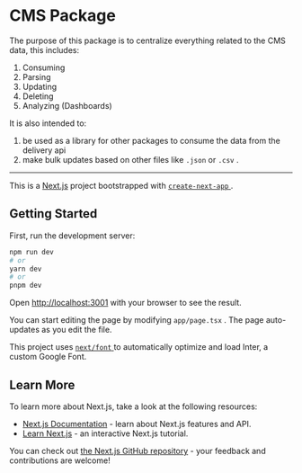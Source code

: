 # CMS Package

The purpose of this package is to centralize everything related to the CMS data, this includes:
1. Consuming
2. Parsing
3. Updating
4. Deleting
5. Analyzing (Dashboards)

It is also intended to:
1. be used as a library for other packages to consume the data from the delivery api
2. make bulk updates based on other files like `.json` or `.csv` .

---

This is a [Next.js](https://nextjs.org/) project bootstrapped with [ `create-next-app` ](https://github.com/vercel/next.js/tree/canary/packages/create-next-app).

## Getting Started

First, run the development server:

```bash
npm run dev
# or
yarn dev
# or
pnpm dev
```

Open [http://localhost:3001](http://localhost:3001) with your browser to see the result.

You can start editing the page by modifying `app/page.tsx` . The page auto-updates as you edit the file.

This project uses [ `next/font` ](https://nextjs.org/docs/basic-features/font-optimization) to automatically optimize and load Inter, a custom Google Font.

## Learn More

To learn more about Next.js, take a look at the following resources:

* [Next.js Documentation](https://nextjs.org/docs) - learn about Next.js features and API.
* [Learn Next.js](https://nextjs.org/learn) - an interactive Next.js tutorial.

You can check out [the Next.js GitHub repository](https://github.com/vercel/next.js/) - your feedback and contributions are welcome!
